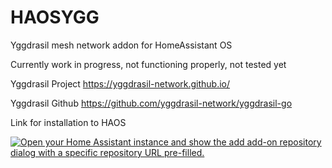 # HAOSYGG
Yggdrasil mesh network addon for HomeAssistant OS

Currently work in progress, not functioning properly, not tested yet

Yggdrasil Project https://yggdrasil-network.github.io/ 

Yggdrasil Github https://github.com/yggdrasil-network/yggdrasil-go 

Link for installation to HAOS

[![Open your Home Assistant instance and show the add add-on repository dialog with a specific repository URL pre-filled.](https://my.home-assistant.io/badges/supervisor_add_addon_repository.svg)](https://my.home-assistant.io/redirect/supervisor_add_addon_repository/?repository_url=https%3A%2F%2Fgithub.com%2FAlpherie%2Fhaosygg) 
